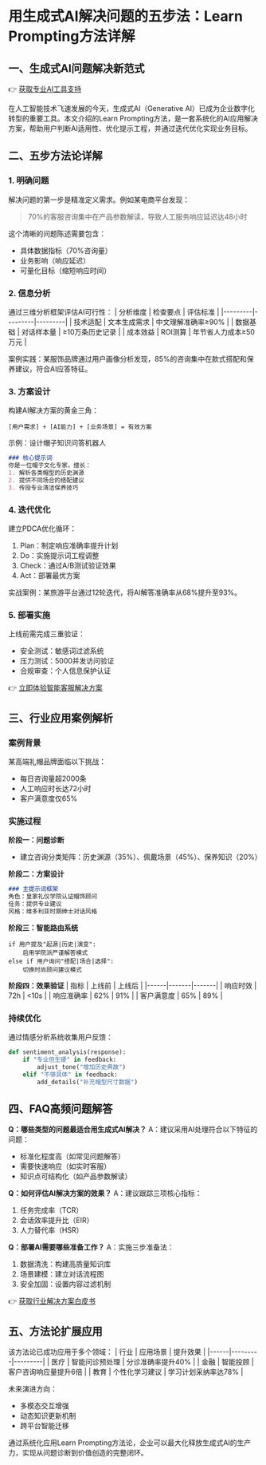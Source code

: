 # 用生成式AI解决问题的五步法：Learn Prompting方法详解

## 一、生成式AI问题解决新范式

👉 [获取专业AI工具支持](https://bit.ly/okx_welcome)

在人工智能技术飞速发展的今天，生成式AI（Generative AI）已成为企业数字化转型的重要工具。本文介绍的Learn Prompting方法，是一套系统化的AI应用解决方案，帮助用户判断AI适用性、优化提示工程，并通过迭代优化实现业务目标。

## 二、五步方法论详解

### 1. 明确问题
解决问题的第一步是精准定义需求。例如某电商平台发现：
> 70%的客服咨询集中在产品参数解读，导致人工服务响应延迟达48小时

这个清晰的问题陈述需要包含：
- 具体数据指标（70%咨询量）
- 业务影响（响应延迟）
- 可量化目标（缩短响应时间）

### 2. 信息分析
通过三维分析框架评估AI可行性：
| 分析维度 | 检查要点 | 评估标准 |
|---------|---------|---------|
| 技术适配 | 文本生成需求 | 中文理解准确率≥90% |
| 数据基础 | 对话样本量 | ≥10万条历史记录 |
| 成本效益 | ROI测算 | 年节省人力成本≥50万元 |

案例实践：某服饰品牌通过用户画像分析发现，85%的咨询集中在款式搭配和保养建议，符合AI应答特征。

### 3. 方案设计
构建AI解决方案的黄金三角：
```plaintext
[用户需求] + [AI能力] + [业务场景] = 有效方案
```

示例：设计帽子知识问答机器人
```markdown
### 核心提示词
你是一位帽子文化专家，擅长：
1. 解析各类帽型的历史渊源
2. 提供不同场合的搭配建议
3. 传授专业清洁保养技巧
```

### 4. 迭代优化
建立PDCA优化循环：
1. Plan：制定响应准确率提升计划
2. Do：实施提示词工程调整
3. Check：通过A/B测试验证效果
4. Act：部署最优方案

实战案例：某旅游平台通过12轮迭代，将AI解答准确率从68%提升至93%。

### 5. 部署实施
上线前需完成三重验证：
- 安全测试：敏感词过滤系统
- 压力测试：5000并发访问验证
- 合规审查：个人信息保护认证

👉 [立即体验智能客服解决方案](https://bit.ly/okx_welcome)

## 三、行业应用案例解析

### 案例背景
某高端礼帽品牌面临以下挑战：
- 每日咨询量超2000条
- 人工响应时长达72小时
- 客户满意度仅65%

### 实施过程
**阶段一：问题诊断**
- 建立咨询分类矩阵：历史渊源（35%）、佩戴场景（45%）、保养知识（20%）

**阶段二：方案设计**
```markdown
### 主提示词框架
角色：皇家礼仪学院认证帽饰顾问
任务：提供专业建议
风格：维多利亚时期绅士对话风格
```

**阶段三：智能路由系统**
```plaintext
if 用户提及"起源|历史|演变":
    启用学院派严谨解答模式
else if 用户询问"搭配|场合|选择":
    切换时尚顾问建议模式
```

**阶段四：效果验证**
| 指标 | 上线前 | 上线后 |
|------|-------|-------|
| 响应时效 | 72h | <10s |
| 响应准确率 | 62% | 91% |
| 客户满意度 | 65% | 89% |

### 持续优化
通过情感分析系统收集用户反馈：
```python
def sentiment_analysis(response):
    if "专业但生硬" in feedback:
        adjust_tone("增加历史典故")
    elif "不够具体" in feedback:
        add_details("补充帽型尺寸数据")
```

## 四、FAQ高频问题解答

**Q：哪些类型的问题最适合用生成式AI解决？**
A：建议采用AI处理符合以下特征的问题：
- 标准化程度高（如常见问题解答）
- 需要快速响应（如实时客服）
- 知识点可结构化（如产品参数解读）

**Q：如何评估AI解决方案的效果？**
A：建议跟踪三项核心指标：
1. 任务完成率（TCR）
2. 会话效率提升比（EIR）
3. 人力替代率（HSR）

**Q：部署AI需要哪些准备工作？**
A：实施三步准备法：
1. 数据清洗：构建高质量知识库
2. 场景建模：建立对话流程图
3. 安全加固：设置内容过滤机制

👉 [获取行业解决方案白皮书](https://bit.ly/okx_welcome)

## 五、方法论扩展应用

该方法论已成功应用于多个领域：
| 行业 | 应用场景 | 提升效果 |
|------|---------|---------|
| 医疗 | 智能问诊预处理 | 分诊准确率提升40% |
| 金融 | 智能投顾 | 客户咨询响应量提升6倍 |
| 教育 | 个性化学习建议 | 学习计划采纳率达78% |

未来演进方向：
- 多模态交互增强
- 动态知识更新机制
- 跨平台智能迁移

通过系统化应用Learn Prompting方法论，企业可以最大化释放生成式AI的生产力，实现从问题诊断到价值创造的完整闭环。